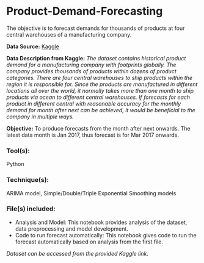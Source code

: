 # Product-Demand-Forecasting
The objective is to forecast demands for thousands of products at four central warehouses of a manufacturing company.

**Data Source:** [Kaggle](https://www.kaggle.com/felixzhao/productdemandforecasting)

**Data Description from Kaggle:** *The dataset contains historical product demand for a manufacturing company with footprints globally. The company provides thousands of products within dozens of product categories. There are four central warehouses to ship products within the region it is responsible for. Since the products are manufactured in different locations all over the world, it normally takes more than one month to ship products via ocean to different central warehouses. If forecasts for each product in different central with reasonable accuracy for the monthly demand for month after next can be achieved, it would be beneficial to the company in multiple ways.*

**Objective:** To produce forecasts from the month after next onwards. The latest data month is Jan 2017, thus forecast is for Mar 2017 onwards.

### Tool(s): 
Python

### Technique(s): 
ARIMA model, Simple/Double/Triple Exponential Smoothing models

### File(s) included: 
- Analysis and Model: This notebook provides analysis of the dataset, data preprocessing and model development.
- Code to run forecast automatically: This notebook gives code to run the forecast automatically based on analysis from the first file.

*Dataset can be accessed from the provided Kaggle link.*
